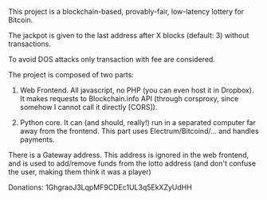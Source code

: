This project is a blockchain-based, provably-fair, low-latency lottery for Bitcoin.

The jackpot is given to the last address after X blocks (default: 3) without transactions.

To avoid DOS attacks only transaction with fee are considered.


The project is composed of two parts:


1) Web Frontend. All javascript, no PHP (you can even host it in Dropbox). It makes requests to Blockchain.info API (through corsproxy, since somehow I cannot call it directly [CORS]).

2) Python core. It can (and should, really!) run in a separated computer far away from the frontend. This part uses Electrum/Bitcoind/... and handles payments.



There is a Gateway address. This address is ignored in the web frontend, and is used to add/remove funds from the lotto address (and don't confuse the user, making them think it was a player)


Donations: 1GhgraoJ3LqpMF9CDEc1UL3q5EkXZyUdHH
